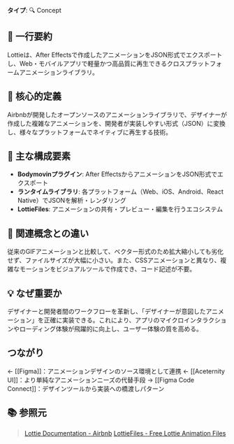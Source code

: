**タイプ**: 🔍 Concept

## 📝 一行要約
Lottieは、After Effectsで作成したアニメーションをJSON形式でエクスポートし、Web・モバイルアプリで軽量かつ高品質に再生できるクロスプラットフォームアニメーションライブラリ。

## 🎯 核心的定義
Airbnbが開発したオープンソースのアニメーションライブラリで、デザイナーが作成した複雑なアニメーションを、開発者が実装しやすい形式（JSON）に変換し、様々なプラットフォームでネイティブに再生する技術。

## 🌟 主な構成要素
- **Bodymovinプラグイン**: After EffectsからアニメーションをJSON形式でエクスポート
- **ランタイムライブラリ**: 各プラットフォーム（Web、iOS、Android、React Native）でJSONを解析・レンダリング
- **LottieFiles**: アニメーションの共有・プレビュー・編集を行うエコシステム

## 🔄 関連概念との違い
従来のGIFアニメーションと比較して、ベクター形式のため拡大縮小しても劣化せず、ファイルサイズが大幅に小さい。また、CSSアニメーションと異なり、複雑なモーションをビジュアルツールで作成でき、コード記述が不要。

## 💡 なぜ重要か
デザイナーと開発者間のワークフローを革新し、「デザイナーが意図したアニメーション」を正確に実装できる。これにより、アプリのマイクロインタラクションやローディング体験が飛躍的に向上し、ユーザー体験の質を高める。

## つながり

← [[Figma]]：アニメーションデザインのソース環境として連携
← [[Aceternity UI]]：より単純なアニメーションニーズの代替手段
→ [[Figma Code Connect]]：デザインツールから実装への橋渡しパターン

## 📚 参照元
> [Lottie Documentation - Airbnb](https://airbnb.io/lottie/)
> [LottieFiles - Free Lottie Animation Files](https://lottiefiles.com/)